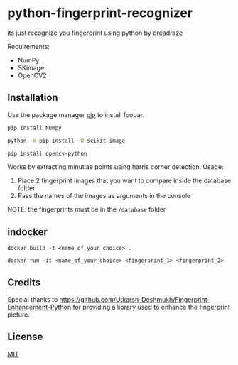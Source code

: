 # python-fingerprint-recognizer
its just recognize you fingerprint  using python by dreadraze

Requirements:
- NumPy<!-- 
    for arrays as image objects
-->
- SKimage <!-- 
    for image proceesing
-->
- OpenCV2<!-- 
    for image recoginition
-->
## Installation

Use the package manager [pip](https://pip.pypa.io/en/stable/) to install foobar.

```bash
pip install Numpy
```
```bash
python -m pip install -U scikit-image
```
```bash
pip install opencv-python
```

Works by extracting minutiae points using harris corner detection.
Usage:

1. Place 2 fingerprint images that you want to compare inside the database folder 
2. Pass the names of the images as arguments in the console

NOTE: the fingerprints must be in the `/database` folder
## indocker
```shell
docker build -t <name_of_your_choice> .

docker run -it <name_of_your_choice> <fingerprint_1> <fingerprint_2>
```


## Credits

Special thanks to https://github.com/Utkarsh-Deshmukh/Fingerprint-Enhancement-Python for providing a library used to enhance the fingerprint picture.


## License

[MIT](https://choosealicense.com/licenses/mit/)
